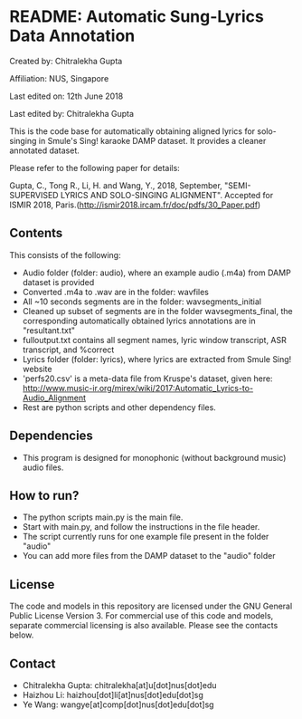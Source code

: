 # README: Automatic Sung-Lyrics Data Annotation

Created by: Chitralekha Gupta

Affiliation: NUS, Singapore

Last edited on: 12th June 2018

Last edited by: Chitralekha Gupta

This is the code base for automatically obtaining aligned lyrics for solo-singing in Smule's Sing! karaoke DAMP dataset. It provides a cleaner annotated dataset.

Please refer to the following paper for details:

Gupta, C., Tong R., Li, H. and Wang, Y., 2018, September, "SEMI-SUPERVISED LYRICS AND SOLO-SINGING ALIGNMENT". Accepted for ISMIR 2018, Paris.(http://ismir2018.ircam.fr/doc/pdfs/30_Paper.pdf)

## Contents
This consists of the following:
- Audio folder (folder: audio), where an example audio (.m4a) from DAMP dataset is provided
- Converted .m4a to .wav are in the folder: wavfiles
- All ~10 seconds segments are in the folder: wavsegments_initial
- Cleaned up subset of segments are in the folder wavsegments_final, the corresponding automatically obtained lyrics annotations are in "resultant.txt"
- fulloutput.txt contains all segment names, lyric window transcript, ASR transcript, and %correct
- Lyrics folder (folder: lyrics), where lyrics are extracted from Smule Sing! website
- 'perfs20.csv' is a meta-data file from Kruspe's dataset, given here: http://www.music-ir.org/mirex/wiki/2017:Automatic_Lyrics-to-Audio_Alignment
- Rest are python scripts and other dependency files.


## Dependencies
- This program is designed for monophonic (without background music) audio files.

## How to run?
- The python scripts main.py is the main file.  
- Start with main.py, and follow the instructions in the file header. 
- The script currently runs for one example file present in the folder "audio"
- You can add more files from the DAMP dataset to the "audio" folder

## License
The code and models in this repository are licensed under the GNU General Public License Version 3. For commercial use of this code and models, separate commercial licensing is also available. Please see the contacts below.

## Contact
- Chitralekha Gupta: chitralekha[at]u[dot]nus[dot]edu
- Haizhou Li: haizhou[dot]li[at]nus[dot]edu[dot]sg
- Ye Wang: wangye[at]comp[dot]nus[dot]edu[dot]sg
